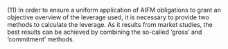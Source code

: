 (11) In order to ensure a uniform application of AIFM obligations to grant an objective overview of the leverage used, it is necessary to provide two methods to calculate the leverage. As it results from market studies, the best results can be achieved by combining the so-called ‘gross’ and ‘commitment’ methods.